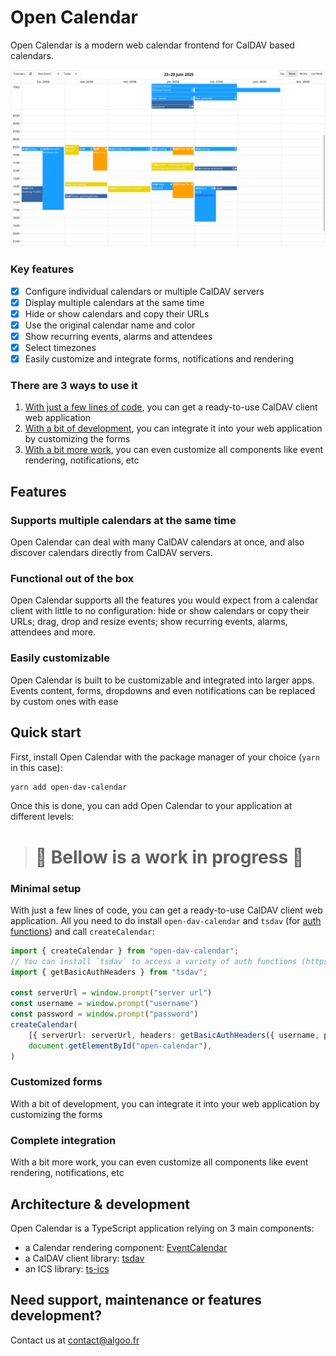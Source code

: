 # Open Calendar

Open Calendar is a modern web calendar frontend for CalDAV based calendars.

![Open Calendar](images/open-calendar.png)

### Key features
- [x] Configure individual calendars or multiple CalDAV servers
- [x] Display multiple calendars at the same time
- [x] Hide or show calendars and copy their URLs
- [x] Use the original calendar name and color
- [x] Show recurring events, alarms and attendees
- [x] Select timezones
- [x] Easily customize and integrate forms, notifications and rendering

### There are 3 ways to use it
1. [With just a few lines of code](#minimal-setup), you can get a ready-to-use CalDAV client web application
2. [With a bit of development](#customized-forms), you can integrate it into your web application by customizing the forms
3. [With a bit more work](#complete-integration), you can even customize all components like event rendering, notifications, etc

## Features

### Supports multiple calendars at the same time
Open Calendar can deal with many CalDAV calendars at once, and also discover calendars directly from CalDAV servers.

### Functional out of the box
Open Calendar supports all the features you would expect from a calendar client with little to no configuration: hide or show calendars or copy their URLs; drag, drop and resize events; show recurring events, alarms, attendees and more.

### Easily customizable
Open Calendar is built to be customizable and integrated into larger apps.
Events content, forms, dropdowns and even notifications can be replaced by custom ones with ease

<!-- TODO - CJ - 2025-07-09
### Well documented
Documentation for the API as well as examples can be found **Insert documentation link**
-->


## Quick start

First, install Open Calendar with the package manager of your choice (`yarn` in this case):
```bash
yarn add open-dav-calendar
```

Once this is done, you can add Open Calendar to your application at different levels:

> # 🚧 Bellow is a work in progress 🚧

### Minimal setup
With just a few lines of code, you can get a ready-to-use CalDAV client web application. All you need to do install `open-dav-calendar` and `tsdav` (for [auth functions](https://tsdav.vercel.app/docs/helpers/authHelpers)) and call `createCalendar`:
```ts
import { createCalendar } from "open-dav-calendar";
// You can install `tsdav` to access a variety of auth functions (https://tsdav.vercel.app/docs/helpers/authHelpers)
import { getBasicAuthHeaders } from "tsdav";

const serverUrl = window.prompt("server url")
const username = window.prompt("username")
const password = window.prompt("password")
createCalendar(
    [{ serverUrl: serverUrl, headers: getBasicAuthHeaders({ username, password }) }],
    document.getElementById("open-calendar"),
)
```
<!-- TODO - CJ - 2025-07-09
The full example is available **Insert demo module link**
-->

### Customized forms
With a bit of development, you can integrate it into your web application by customizing the forms
<!-- TODO - CJ - 2025-07-09
```ts
// Insert form ts code
```
The full example is available **Insert demo module link**
-->

### Complete integration
With a bit more work, you can even customize all components like event rendering, notifications, etc
<!-- TODO - CJ - 2025-07-09
```ts
// Insert eventBody ts code
```
The full example is available **Insert demo module link**
-->

## Architecture & development

Open Calendar is a TypeScript application relying on 3 main components:
- a Calendar rendering component: [EventCalendar](https://github.com/vkurko/calendar)
- a CalDAV client library: [tsdav](https://github.com/natelindev/tsdav)
- an ICS library: [ts-ics](https://github.com/Neuvernetzung/ts-ics)


## Need support, maintenance or features development?

Contact us at contact@algoo.fr
